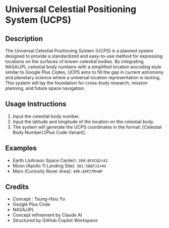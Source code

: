 # Universal Celestial Positioning System (UCPS)

## Description

The Universal Celestial Positioning System (UCPS) is a planned system designed to provide a standardized and easy-to-use method for expressing locations on the surfaces of known celestial bodies. By integrating NASA/JPL celestial body numbers with a simplified location encoding style similar to Google Plus Codes, UCPS aims to fill the gap in current astronomy and planetary science where a universal location representation is lacking. This system will lay the foundation for cross-body research, mission planning, and future space navigation.

## Usage Instructions

1. Input the celestial body number.
2. Input the latitude and longitude of the location on the celestial body.
3. The system will generate the UCPS coordinates in the format: [Celestial Body Number]:[Plus Code Variant].

## Examples

- Earth (Johnson Space Center): `399:8FXCQ2+X2`
- Moon (Apollo 11 Landing Site): `301:58QFJ2+4V`
- Mars (Curiosity Rover Area): `499:4XP27M+WP`

## Credits

- Concept : Tsung-Hsiu Yu
- Google Plus Code
- NASA/JPL
- Concept refinement by Claude AI
- Structured by GitHub Copilot Workspace
